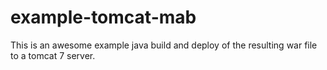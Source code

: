 # example-tomcat-mab

This is an awesome example java build and deploy of the resulting
war file to a tomcat 7 server.

